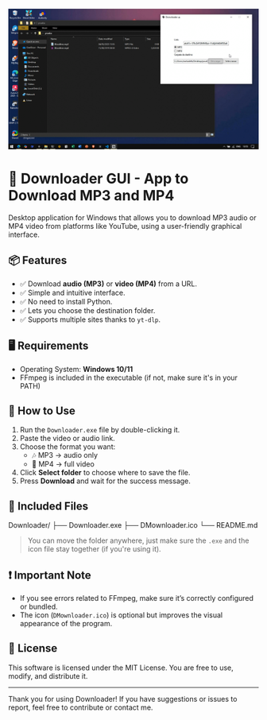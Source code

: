 [![V1](donwloader.png)](https://youtu.be/CYcpvHsK2E0)

# 🎵 Downloader GUI - App to Download MP3 and MP4

Desktop application for Windows that allows you to download MP3 audio or MP4 video from platforms like YouTube, using a user-friendly graphical interface.

## 📦 Features

- ✅ Download **audio (MP3)** or **video (MP4)** from a URL.
- ✅ Simple and intuitive interface.
- ✅ No need to install Python.
- ✅ Lets you choose the destination folder.
- ✅ Supports multiple sites thanks to `yt-dlp`.

## 🖥️ Requirements

- Operating System: **Windows 10/11**
- FFmpeg is included in the executable (if not, make sure it's in your PATH)

## 🚀 How to Use

1. Run the `Downloader.exe` file by double-clicking it.
2. Paste the video or audio link.
3. Choose the format you want:  
   - 🎶 MP3 → audio only  
   - 🎥 MP4 → full video
4. Click **Select folder** to choose where to save the file.
5. Press **Download** and wait for the success message.

## 📁 Included Files

Downloader/
├── Downloader.exe
├── DMownloader.ico
└── README.md

> You can move the folder anywhere, just make sure the `.exe` and the icon file stay together (if you're using it).

## ❗ Important Note

- If you see errors related to FFmpeg, make sure it’s correctly configured or bundled.
- The icon (`DMownloader.ico`) is optional but improves the visual appearance of the program.

## 📜 License

This software is licensed under the MIT License. You are free to use, modify, and distribute it.

---

Thank you for using Downloader! If you have suggestions or issues to report, feel free to contribute or contact me.
